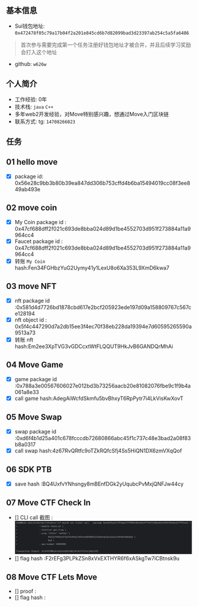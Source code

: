 ## 基本信息
- Sui钱包地址: `0x472478f05c79a17b04f2a201e845cd6b7d82099bad3d23397ab254c5a5fa6486`
> 首次参与需要完成第一个任务注册好钱包地址才被合并，并且后续学习奖励会打入这个地址
- github: `w626w`

## 个人简介
- 工作经验: 0年
- 技术栈: `java` `C++`
- 多年web2开发经验，对Move特别感兴趣，想通过Move入门区块链
- 联系方式: tg: `14708266023` 

## 任务

##   01 hello move  
- [x] package id: 0x56e28c9bb3b80b39ea847dd306b753cffd4b6ba15494019cc08f3ee849ab493e

##   02 move coin
- [x] My Coin package id : 0x47cf688dff2f021c693de8bba024d89d1be4552703d951f273884a11a9964cc4
- [x] Faucet package id : 0x47cf688dff2f021c693de8bba024d89d1be4552703d951f273884a11a9964cc4
- [x] 转账 `My Coin` hash:Fen34FGHbzYuG2Uymy41y1LexU8o6Xa353L9XmD6kwa7

##   03 move NFT
- [x] nft package id :0x581d4d7726bd1878cbd617e2bcf205923ede197d09a158809767c567ce128194
- [x] nft object id : 0x5f4c447290d7a2db15ee3f4ec70f38eb228da19394e7d60595265590a9513a73
- [x] 转账 nft  hash:Em2ee3XpTVG3vGDCcxtWtFLQQUT9HkJvB6GANDQrMhAi

##   04 Move Game
- [x] game package id :0x788a3e00567606027e012bd3b73256aacb20e81082076fbe9c1f9b4a061a8e33
- [x] call game hash:AdegAiWcfdSkmfu5bvBhxyT6RpPytr7i4LkVisKwXovT

##   05 Move Swap
- [x] swap package id :0xd6f4b1d25a401c678fcccdb72680866abc45f1c737c48e3bad2a08f83b8a0317
- [x] call swap hash:4z67RvQRtfc9oTZkRQfcSfj4Ss5HiQN1DX6zmVXqQof

##   06 SDK PTB
- [x] save hash :BQ4UxfvYNhsngy8mBEnfDGk2yUqubcPvMxjQNFJw44cy

##   07 Move CTF Check In
- [] CLI call 截图 : ![截图](./notes/pop.png)
- [] flag hash :F2rEFg3PLPkZSn8xVxEXTHYR6f6xASkgTw7iCBtnsk9u

##   08 Move CTF Lets Move
- [] proof :
- [] flag hash :